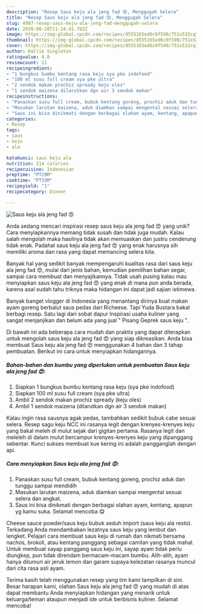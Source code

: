 ```yaml
---
description: "Resep Saus keju ala jeng fad 😍, Menggugah Selera"
title: "Resep Saus keju ala jeng fad 😍, Menggugah Selera"
slug: 4987-resep-saus-keju-ala-jeng-fad-menggugah-selera
date: 2020-08-28T11:14:41.782Z
image: https://img-global.cpcdn.com/recipes/d555165ed6c0f590/751x532cq70/saus-keju-ala-jeng-fad-😍-foto-resep-utama.jpg
thumbnail: https://img-global.cpcdn.com/recipes/d555165ed6c0f590/751x532cq70/saus-keju-ala-jeng-fad-😍-foto-resep-utama.jpg
cover: https://img-global.cpcdn.com/recipes/d555165ed6c0f590/751x532cq70/saus-keju-ala-jeng-fad-😍-foto-resep-utama.jpg
author: Hallie Singleton
ratingvalue: 4.8
reviewcount: 11
recipeingredient:
- "1 bungkus bumbu kentang rasa keju sya pke indofood"
- "100 ml susu full cream sya pke ultra"
- "2 sendok makan prochiz spready keju oles"
- "1 sendok maizena dilarutkan dgn air 3 sendok makan"
recipeinstructions:
- "Panaskan susu full cream, bubuk kentang goreng, prochiz aduk dan tunggu sampai mendidih"
- "Masukan larutan maizena, aduk diamkan sampai mengental sesuai selera dan angkat."
- "Saus ini bisa dinikmati dengan berbagai olahan ayam, kentang, apapun yg kamu suka. Selamat mencoba 😋"
categories:
- Resep
tags:
- saus
- keju
- ala

katakunci: saus keju ala 
nutrition: 214 calories
recipecuisine: Indonesian
preptime: "PT29M"
cooktime: "PT33M"
recipeyield: "1"
recipecategory: Dinner

---
```



![Saus keju ala jeng fad 😍](https://img-global.cpcdn.com/recipes/d555165ed6c0f590/751x532cq70/saus-keju-ala-jeng-fad-😍-foto-resep-utama.jpg)

Anda sedang mencari inspirasi resep saus keju ala jeng fad 😍 yang unik? Cara menyiapkannya memang tidak susah dan tidak juga mudah. Kalau salah mengolah maka hasilnya tidak akan memuaskan dan justru cenderung tidak enak. Padahal saus keju ala jeng fad 😍 yang enak harusnya sih memiliki aroma dan rasa yang dapat memancing selera kita.

Banyak hal yang sedikit banyak mempengaruhi kualitas rasa dari saus keju ala jeng fad 😍, mulai dari jenis bahan, kemudian pemilihan bahan segar, sampai cara membuat dan menyajikannya. Tidak usah pusing kalau mau menyiapkan saus keju ala jeng fad 😍 yang enak di mana pun anda berada, karena asal sudah tahu triknya maka hidangan ini dapat jadi sajian istimewa.

Banyak banget vlogger di Indonesia yang menantang dirinya buat makan ayam goreng berbalut saus pedas dari Richeese. Tapi Yuda Bustara bakal berbagi resep. Satu lagi dari sobat dapur Inspirasi usaha kuliner yang sangat menjanjikan dan belum ada yang jual &#34; Pisang Geprek saus keju &#34;.


Di bawah ini ada beberapa cara mudah dan praktis yang dapat diterapkan untuk mengolah saus keju ala jeng fad 😍 yang siap dikreasikan. Anda bisa membuat Saus keju ala jeng fad 😍 menggunakan 4 bahan dan 3 tahap pembuatan. Berikut ini cara untuk menyiapkan hidangannya.

<!--inarticleads1-->

##### Bahan-bahan dan bumbu yang diperlukan untuk pembuatan Saus keju ala jeng fad 😍:

1. Siapkan 1 bungkus bumbu kentang rasa keju (sya pke indofood)
1. Siapkan 100 ml susu full cream (sya pke ultra)
1. Ambil 2 sendok makan prochiz spready (keju oles)
1. Ambil 1 sendok maizena (dilarutkan dgn air 3 sendok makan)


Kalau ingin rasa sausnya agak pedas, tambahkan sedikit bubuk cabe sesuai selera. Resep sagu keju NCC ini rasanya legit dengan krenyes-krenyes keju yang bakal meleh di mulut sejak dari gigitan pertama. Rasanya legit dan meleleh di dalam mulut bercampur krenyes-krenyes keju yang dipanggang sebentar. Kunci sukses membuat kue kering ini adalah pangganglah dengan api. 

<!--inarticleads2-->

##### Cara menyiapkan Saus keju ala jeng fad 😍:

1. Panaskan susu full cream, bubuk kentang goreng, prochiz aduk dan tunggu sampai mendidih
1. Masukan larutan maizena, aduk diamkan sampai mengental sesuai selera dan angkat.
1. Saus ini bisa dinikmati dengan berbagai olahan ayam, kentang, apapun yg kamu suka. Selamat mencoba 😋


Cheese sauce powder/saus keju bubuk seduh import (saus keju ala resto). Terkadang Anda mendambakan lezatnya saus keju yang lembut dan lengket. Pelajari cara membuat saus keju di rumah dan nikmati bersama nachos, brokoli, atau kentang panggang sebagai camilan yang tidak mahal. Untuk membuat sayap panggang saus keju ini, sayap ayam tidak perlu diungkep, pun tidak direndam bermacam-macam bumbu. Alih-alih, ayam hanya dilumuri air jeruk lemon dan garam supaya kelezatan rasanya muncul dari cita rasa asli ayam. 

Terima kasih telah menggunakan resep yang tim kami tampilkan di sini. Besar harapan kami, olahan Saus keju ala jeng fad 😍 yang mudah di atas dapat membantu Anda menyiapkan hidangan yang menarik untuk keluarga/teman ataupun menjadi ide untuk berbisnis kuliner. Selamat mencoba!
